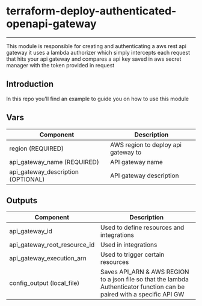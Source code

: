 <!-- markdownlint-disable -->
# terraform-deploy-authenticated-openapi-gateway

---
This module is responsible for creating and authenticating a aws rest api gateway
it uses a lambda authorizer which simply intercepts each request that hits your api gateway and compares a api key saved in aws secret manager with the token provided
in request


## Introduction
In this repo you'll find an example to guide you on how to use this module 


## Vars

| Component                          | Description                         |
|------------------------------------|-------------------------------------|
| region (REQUIRED)                  | AWS region to deploy api gateway to |
| api_gateway_name (REQUIRED)        | API gateway name                    |
| api_gateway_description (OPTIONAL) | API gateway description             |

## Outputs

| Component                    | Description                                                                                                              |
|------------------------------|--------------------------------------------------------------------------------------------------------------------------|
| api_gateway_id               | Used to define resources and integrations                                                                                |
| api_gateway_root_resource_id | Used in integrations                                                                                                     |
| api_gateway_execution_arn    | Used to trigger certain resources                                                                                      |
| config_output (local_file)   | Saves API_ARN & AWS REGION to a json file so that the lambda Authenticator function can be paired with a specific API GW |



